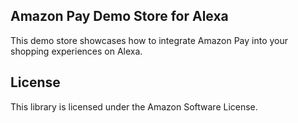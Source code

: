 ## Amazon Pay Demo Store for Alexa

This demo store showcases how to integrate Amazon Pay into your shopping experiences on Alexa.

## License

This library is licensed under the Amazon Software License.
